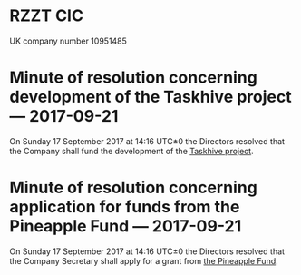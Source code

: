 # RZZT CIC

UK company number 10951485

# Minute of resolution concerning development of the Taskhive project — 2017-09-21

On Sunday 17 September 2017 at 14:16 UTC±0 the Directors resolved that the Company shall fund the development of the [Taskhive project](https://taskhive.io).

# Minute of resolution concerning application for funds from the Pineapple Fund — 2017-09-21

On Sunday 17 September 2017 at 14:16 UTC±0 the Directors resolved that the Company Secretary shall apply for a grant from [the Pineapple Fund](https://pineapplefund.org).
